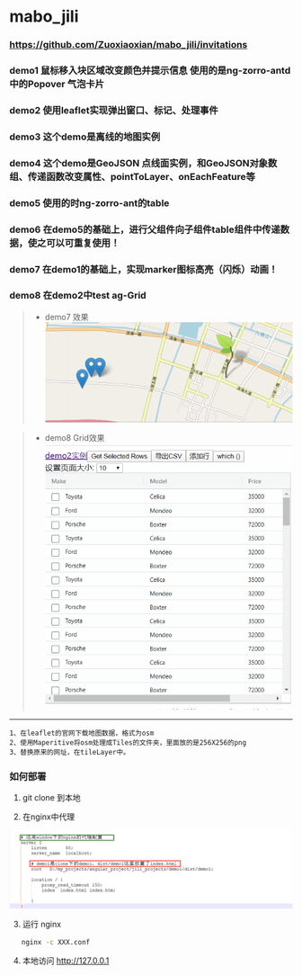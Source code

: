 # mabo_jili

 ### https://github.com/Zuoxiaoxian/mabo_jili/invitations
 
 
 ### demo1 鼠标移入块区域改变颜色并提示信息 使用的是ng-zorro-antd中的Popover 气泡卡片
 
 ### demo2 使用leaflet实现弹出窗口、标记、处理事件
 
 ### demo3 这个demo是离线的地图实例
 
 ### demo4 这个demo是GeoJSON 点线面实例，和GeoJSON对象数组、传递函数改变属性、pointToLayer、onEachFeature等
 
 ### demo5 使用的时ng-zorro-ant的table
 
 ### demo6 在demo5的基础上，进行父组件向子组件table组件中传递数据，使之可以可重复使用！
 
 ### demo7 在demo1的基础上，实现marker图标高亮（闪烁）动画！
 
 ### demo8 在demo2中test ag-Grid
 
> - demo7 效果
![demo7 效果](https://github.com/Zuoxiaoxian/mabo_jili/blob/master/demo_gifs/demo7.gif)

> - demo8 Grid效果
![demo8](https://github.com/Zuoxiaoxian/mabo_jili/blob/master/demo_gifs/demo8.gif)

 ---
 
	1、在leaflet的官网下载地图数据，格式为osm
	2、使用Maperitive将osm处理成Tiles的文件夹，里面放的是256X256的png
	3、替换原来的网址，在tileLayer中。
 
 
 
 
[参考]:https://ng.ant.design/version/1.8.x/components/popover/zh
 
 ### 如何部署
 
 1. git clone 到本地
 
 2. 在nginx中代理
 
 ![详细配置](https://github.com/Zuoxiaoxian/mabo_jili/blob/master/conf_imgs/demo1_config.png)
 
 3. 运行 nginx
 ```bash
	nginx -c XXX.conf
 ```
 
 4. 本地访问 http://127.0.0.1